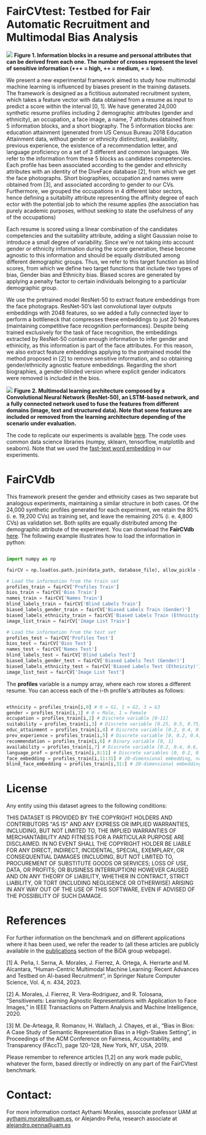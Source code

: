 
# FairCVtest: Testbed for Fair Automatic Recruitment and Multimodal Bias Analysis


![](https://github.com/BiDAlab/FairCVtest/blob/master/data/Figures/CV.PNG)
**Figure 1. Information blocks in a resume and personal attributes that can be derived from each one. The number of crosses represent the level of sensitive information (+++ =  high, ++ = medium, + = low).**


We present a new experimental framework aimed to study how multimodal machine learning is influenced by biases present in the training  datasets. The framework is designed as a fictitious automated recruitment system, which takes a feature vector with data obtained from a resume as input to predict a score  within the interval [0, 1]. We have generated 24,000 synthetic resume profiles including 2 demographic attributes (gender and ethnicity), an occupation, a face image, a name, 7 attributes obtained from 5 information blocks, and a short biography. The 5 information blocks are: education attainment (generated from US Census Bureau 2018 Education Attainment data, without gender or ethnicity distinction), availability, previous experience, the existence of a recommendation letter, and language proficiency on a set of 3 different and common languages. We refer to the information from these 5 blocks as candidates competencies. Each profile has been associated according to the gender  and  ethnicity  attributes  with  an  identity  of  the  DiveFace  database [2], from which we get the face photographs. Short biographies, occupation and names were obtained from [3], and associated according to gender to our CVs. Furthermore, we grouped the occupations in 4 different labor sectors, hence defining a suitabilty attribute representing the affinity degree of each ector with the potential job to which the resume applies (the association has purely academic purposes, without seeking to state the usefulness of any of the occupations)

Each resume is scored using a linear combination of the candidates competencies and the suitability attribute, adding a slight Gaussian noise to introduce a small degree of variability. Since we're not taking into account gender or ethnicity information during the score generation, these become agnostic to this information and should be equally distributed among different demographic groups. Thus, we refer to this target function as blind scores, from which we define two target functions that include two types of bias, Gender bias and Ethnicity bias. Biased scores are generated by applying a penalty factor to certain individuals belonging to a particular demographic group.

We use the pretrained model ResNet-50 to extract feature embeddings from the face photograps. ResNet-50’s last convolutional layer outputs embeddings with 2048 features, so we added a fully connected layer to perform a bottleneck that compresses these embeddings to just 20 features (maintaining competitive face  recognition  performances). Despite being trained exclusively for the task of face recognition, the embeddings extracted by ResNet-50 contain enough information to infer gender and ethinicity, as this information is part of the face attributes. For this reason, we also extract feature embeddings applying to the pretrained model the method proposed in [2] to remove sensitive information, and so obtaining gender/ethnicity agnostic feature embeddings. Regarding the short biographies, a gender-blinded version where explicit gender indicators were removed is included in the bios.

![](https://github.com/BiDAlab/FairCVtest/blob/master/data/Figures/figure_learning_network.png)
**Figure 2. Multimodal learning architecture composed by a Convolutional Neural Network (ResNet-50), an LSTM-based network, and a fully connected network used to fuse the features from different domains (image, text and structured data).  Note that some features are included or removed from the learning architecture depending of the scenario under evaluation.**

The code to replicate our experiments is available [here](https://github.com/BiDAlab/FairCVtest/blob/master/FairCV.py). The code uses common data science libraries (numpy, sklearn, tensorflow, matplotlib and seaborn). Note that we used the [fast-text word embedding](https://fasttext.cc/docs/en/english-vectors.html) in our experiments.

# FairCVdb

This framework present the gender and ethnicity cases as two separate but analogous experiments, maintaining a similar structure in both cases. Of the 24,000 synthetic profiles generated for each experiment, we retain the 80% (i. e. 19,200 CVs) as training set, and leave the remaining 20% (i. e. 4,800 CVs) as validation set. Both splits are equally distributed among the demographic attribute of the experiment. You can donwload the **FairCVdb** [here](https://github.com/BiDAlab/FairCVtest/blob/master/data/FairCVdb.npy). The following example illustrates how to load the information in python:
```python

import numpy as np

fairCV = np.load(os.path.join(data_path, database_file), allow_pickle = True).item()

# Load the information from the train set
profiles_train = fairCV['Profiles Train']
bios_train = fairCV['Bios Train']
names_train = fairCV['Names Train']
blind_labels_train = fairCV['Blind Labels Train']
biased_labels_gender_train = fairCV['Biased Labels Train (Gender)']
biased_labels_ethnicity_train = fairCV['Biased Labels Train (Ethnicity)']
image_list_train = fairCV['Image List Train']

# Load the information from the test set
profiles_test = fairCV['Profiles Test']
bios_test = fairCV['Bios Test']
names_test = fairCV['Names Test']
blind_labels_test = fairCV['Blind Labels Test']
biased_labels_gender_test = fairCV['Biased Labels Test (Gender)']
biased_labels_ethnicity_test = fairCV['Biased Labels Test (Ethnicity)']
image_list_test = fairCV['Image List Test']

```

The **profiles** variable is a numpy array, where each row stores a different resume. You can access each of the i-th profile's attributes as follows:

```python

ethnicity = profiles_train[i,0] # 0 = G1, 1 = G2, 3 = G3
gender = profiles_train[i,1] # 0 = Male, 1 = Female
occupation = profiles_train[i,2] # Discrete variable [0-11]
suitability = profiles_train[i,3] # Discrete variable [0.25, 0.5, 0.75, 1]
educ_attainment = profiles_train[i,4] # Discrete variable [0.2, 0.4, 0.6, 0.8, 1]
prev_experience = profiles_train[i,5] # Discrete variable [0, 0.2, 0.4, 0.6, 0.8, 1]
recommendation = profiles_train[i,6] # Binary variable [0, 1]
availability = profiles_train[i,7] # Discrete variable [0.2, 0.4, 0.6, 0.8, 1]
language_prof = profiles_train[i,8:11] # Discrete variables [0, 0.2, 0.4, 0.6, 0.8, 1]
face_embedding = profiles_train[i,11:31] # 20-dimensional embedding, norm 1
blind_face_embedding = profiles_train[i,31:] # 20-dimensional embedding, norm 1

```



# License

Any entity using this dataset agrees to the following conditions:

THIS DATASET IS PROVIDED BY THE COPYRIGHT HOLDERS AND CONTRIBUTORS "AS IS" AND ANY EXPRESS OR IMPLIED WARRANTIES, INCLUDING, BUT NOT LIMITED TO, THE IMPLIED WARRANTIES OF MERCHANTABILITY AND FITNESS FOR A PARTICULAR PURPOSE ARE DISCLAIMED. IN NO EVENT SHALL THE COPYRIGHT HOLDER BE LIABLE FOR ANY DIRECT, INDIRECT, INCIDENTAL, SPECIAL, EXEMPLARY, OR CONSEQUENTIAL DAMAGES (INCLUDING, BUT NOT LIMITED TO, PROCUREMENT OF SUBSTITUTE GOODS OR SERVICES; LOSS OF USE, DATA, OR PROFITS; OR BUSINESS INTERRUPTION) HOWEVER CAUSED AND ON ANY THEORY OF LIABILITY, WHETHER IN CONTRACT, STRICT LIABILITY, OR TORT (INCLUDING NEGLIGENCE OR OTHERWISE) ARISING IN ANY WAY OUT OF THE USE OF THIS SOFTWARE, EVEN IF ADVISED OF THE POSSIBILITY OF SUCH DAMAGE.


# References

For further information on the benchmark and on different applications where it has been used, we refer the reader to (all these articles are publicly available in the [publications](http://atvs.ii.uam.es/atvs/listpublications.do) section of the BiDA group webpage).

[1] A. Peña, I. Serna, A. Morales, J. Fierrez, A. Ortega, A. Herrarte and M. Alcantara, “Human-Centric Multimodal Machine Learning: Recent Advances and Testbed on AI-based Recruitment”, in Springer Nature Computer Science, Vol. 4, n. 434, 2023.

[2] A. Morales,   J. Fierrez,   R. Vera-Rodriguez, and R. Tolosana, “Sensitivenets: Learning Agnostic Representations with Application to Face Images,” in IEEE Transactions on Pattern Analysis and Machine Intelligence, 2020.

[3] M. De-Arteaga, R. Romanov, H. Wallach, J. Chayes, et al., “Bias in Bios: A Case Study of Semantic Representation Bias in a High-Stakes Setting”, in Proceedings of the ACM Conference on Fairness, Accountability, and Transparency (FAccT), page 120-128, New York, NY, USA, 2019. 

Please remember to reference articles [1,2] on any work made public, whatever the form, based directly or indirectly on any part of the FairCVtest benchmark.


# Contact:

For more information contact Aythami Morales, associate professor UAM at aythami.morales@uam.es, or Alejandro Peña, research associate at alejandro.penna@uam.es
